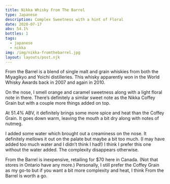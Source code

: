 ```yaml
---
title: Nikka Whisky From The Barrel
type: Japanese
description: Complex Sweetness with a hint of Floral
date: 2020-07-17
abv: 54.1%
bottles: 1
tags:
  - japanese
  - nikka
img: /img/nikka-fromthebarrel.jpg
layout: layouts/post.njk
---
```


From the Barrel is a blend of single malt and grain whiskies from both the Miyagikyo and Yoichi distilleries. This whisky apparently won in the World Whisky Awards back in 2007 and again in 2010. 

On the nose, I smell orange and caramel sweetness along with a light floral note in there. There’s definitely a similar sweet note as the Nikka Coffey Grain but with a couple more things added on top. 

At 51.4% ABV, it definitely brings some more spice and heat than the Coffey Grain. It goes down warm, leaving the mouth a bit dry along with notes of nutmeg. 

I added some water which brought out a creaminess on the nose. It definitely mellows it out on the palate but maybe a bit too much. (I may have added too much water and I didn’t think I had!) I think I prefer this one without the water added. The complexity disappears otherwise. 

From the Barrel is inexpensive, retailing for $70 here in Canada. (Not that stores in Ontario have any more.) Personally, I still prefer the Coffey Grain as my go-to but if you want a bit more complexity and heat, I think From the Barrel is worth a go.
